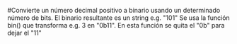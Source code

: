#Convierte un número decimal positivo a binario usando un 
determinado número de bits.
El binario resultante es un string e.g. "101"
Se usa la función bin() que transforma e.g. 3 en "0b11".
En esta función se quita el "0b" para dejar el "11"
